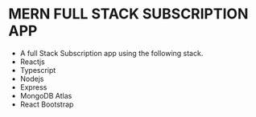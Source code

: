 # MERN FULL STACK SUBSCRIPTION APP

- A full Stack Subscription app using the following stack.
- Reactjs
- Typescript
- Nodejs
- Express
- MongoDB Atlas
- React Bootstrap
